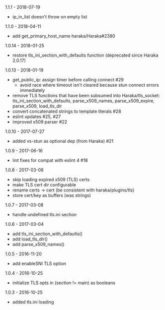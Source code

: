 1.1.1 - 2018-07-19

- ip_in_list doesn't throw on empty list

1.1.0 - 2018-04-11

- add get_primary_host_name haraka/Haraka#2380

1.0.14 - 2018-01-25

- restore tls_ini_section_with_defaults function (deprecated since Haraka 2.0.17)

1.0.13 - 2018-01-19

- get_public_ip: assign timer before calling connect #29
    - avoid race where timeout isn't cleared because stun connect errors immediately
- remove TLS functions that have been subsumed into Haraka/tls_socket: tls_ini_section_with_defaults, parse_x509_names, parse_x509_expire, parse_x509, load_tls_dir
- convert concatenated strings to template literals #28
- eslint updates #25, #27
- improved x509 parser #22

1.0.10 - 2017-07-27

- added vs-stun as optional dep (from Haraka) #21

1.0.9 - 2017-06-16

- lint fixes for compat with eslint 4  #18

1.0.8 - 2017-03-08

- skip loading expired x509 (TLS) certs
- make TLS cert dir configurable
- rename certs -> cert (be consistent with haraka/plugins/tls)
- store cert/key as buffers (was strings)

1.0.7 - 2017-03-08

- handle undefined tls.ini section

1.0.6 - 2017-03-04

- add tls_ini_section_with_defaults()
- add load_tls_dir()
- add parse_x509_names()

1.0.5 - 2016-11-20

* add enableSNI TLS option

1.0.4 - 2016-10-25

* initialize TLS opts in (section != main) as booleans

1.0.3 - 2016-10-25

* added tls.ini loading
